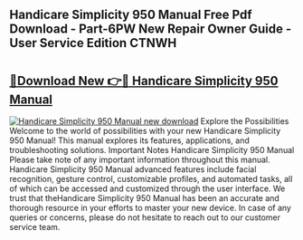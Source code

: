 ## Handicare Simplicity 950 Manual Free Pdf Download - Part-6PW New Repair Owner Guide - User Service Edition CTNWH

# <h2><a href="http://bc62743.oget.top/?id=Handicare+Simplicity+950+Manual">🔗Download New 👉🔴 Handicare Simplicity 950 Manual</a></h2>

[![Handicare Simplicity 950 Manual new download](https://i.imgur.com/5g1atiW.png)](http://bc62743.oget.top/?id=Handicare+Simplicity+950+Manual)
Explore the Possibilities Welcome to the world of possibilities with your new Handicare Simplicity 950 Manual! This manual explores its features, applications, and troubleshooting solutions. Important Notes Handicare Simplicity 950 Manual Please take note of any important information throughout this manual. Handicare Simplicity 950 Manual advanced features include facial recognition, gesture control, customizable profiles, and automated tasks, all of which can be accessed and customized through the user interface. We trust that theHandicare Simplicity 950 Manual has been an accurate and thorough resource in your efforts to master your new device. In case of any queries or concerns, please do not hesitate to reach out to our customer service team.
